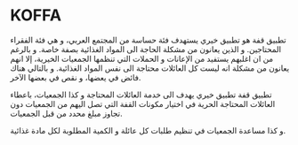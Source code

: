 # KOFFA

   تطبيق قفة هو تطبيق خيري يستهدف فئة حساسة من المجتمع العربي، و هي فئة الفقراء المحتاجين. و الذين يعانون من مشكلة الحاجة الى المواد الغذائية بصفة خاصة. و بالرغم من ان اغلبهم يستفيد من الإعانات و الحملات التي تنظمها الجمعيات الخيرية، إلا انهم يعانون من مشكلة انه ليست كل العائلات محتاجة الى نفس المواد الغذائية. و بالتالي هناك فائض في يعضها، و نقص في بعضها الآخر.
   
   تطبيق قفة تطبيق خيري يهدف الى خدمة العائلات المحتاجة و كذا الجمعيات، باعطاء العائلات المحتاجة الحرية في اختيار مكونات القفة التي تصل اليهم من الجمعيات دون تجاوز مبلغ محدد من قبل الجمعيات.
   
و كذا مساعدة الجمعيات في تنظيم طلبات كل عائلة و الكمية المطلوبة لكل مادة غذائية.
    
